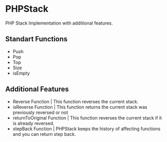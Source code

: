# PHPStack
PHP Stack Implementation with additional features.

## Standart Functions
* Push
* Pop
* Top
* Size
* isEmpty

## Additional Features
* Reverse Function | This function reverses the current stack. 
* isReverse Function | This function returns the current stack was previously reversed or not
* returnToOriginal Function | This function reverses the current stack if it is already reversed.
* stepBack Function | PHPStack keeps the history of affecting functions and you can return step back.
